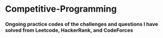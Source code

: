 # Competitive-Programming
### Ongoing practice codes of the challenges and questions I have solved from Leetcode, HackerRank, and CodeForces
